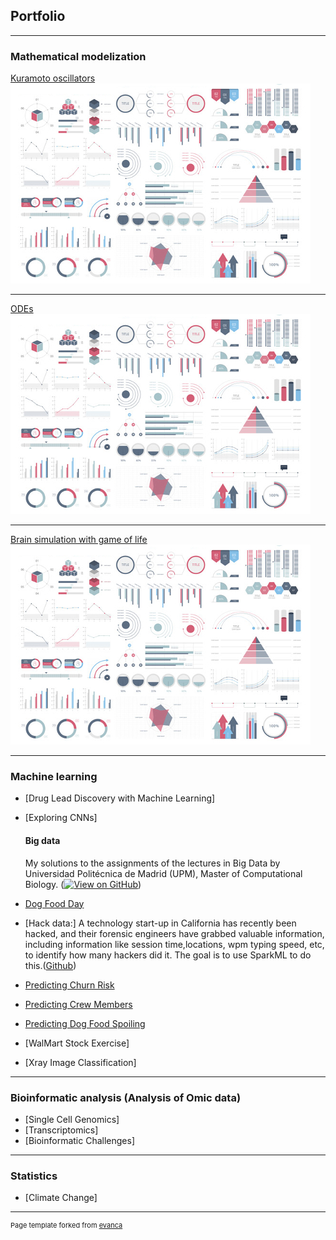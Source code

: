 ## Portfolio

---

### Mathematical modelization 

[Kuramoto oscillators](/sample_page)
<img src="images/dummy_thumbnail.jpg?raw=true"/>

---
[ODEs](/pdf/sample_presentation.pdf)
<img src="images/dummy_thumbnail.jpg?raw=true"/>

---
[Brain simulation with game of life](http://example.com/)
<img src="images/dummy_thumbnail.jpg?raw=true"/>

---

### Machine learning

- [Drug Lead Discovery with Machine Learning]
- [Exploring CNNs]

  #### Big data 
  My solutions to the assignments of the lectures in Big Data by Universidad Politécnica de Madrid (UPM), Master of Computational Biology.
  ([![View on GitHub](https://img.shields.io/badge/GitHub-View_on_GitHub-blue?logo=GitHub)](https://github.com/yaiza612/Big_data/main))
- [Dog Food Day](http://example.com/)
- [Hack data:]  A technology start-up in California has recently been hacked, and their forensic engineers have grabbed valuable information, including information like session time,locations, wpm typing speed, etc, to identify how many hackers did it. The goal is to use SparkML to do this.([Github](https://github.com/yaiza612/Big_data/tree/main/Clustering))
  
- [Predicting Churn Risk](http://example.com/)
- [Predicting Crew Members](http://example.com/)
- [Predicting Dog Food Spoiling](http://example.com/)
- [WalMart Stock Exercise]
- [Xray Image Classification]


---
### Bioinformatic analysis (Analysis of Omic data)

- [Single Cell Genomics]
- [Transcriptomics]
- [Bioinformatic Challenges]

---
### Statistics

- [Climate Change]

---
<p style="font-size:11px">Page template forked from <a href="https://github.com/evanca/quick-portfolio">evanca</a></p>
<!-- Remove above link if you don't want to attibute -->
